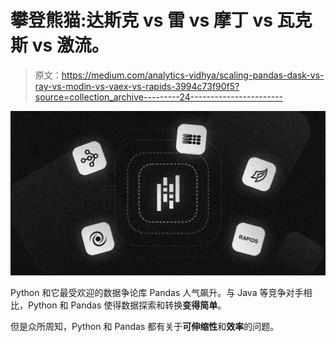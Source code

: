 # 攀登熊猫:达斯克 vs 雷 vs 摩丁 vs 瓦克斯 vs 激流。

> 原文：<https://medium.com/analytics-vidhya/scaling-pandas-dask-vs-ray-vs-modin-vs-vaex-vs-rapids-3994c73f90f5?source=collection_archive---------24----------------------->

![](img/8b6d1cfbb9c1f40c20361b02104db225.png)

Python 和它最受欢迎的数据争论库 Pandas 人气飙升。与 Java 等竞争对手相比，Python 和 Pandas 使得数据探索和转换**变得简单**。

但是众所周知，Python 和 Pandas 都有关于**可伸缩性**和**效率**的问题。